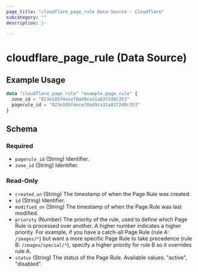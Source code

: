 ```yaml
---
page_title: "cloudflare_page_rule Data Source - Cloudflare"
subcategory: ""
description: |-
  
---
```


# cloudflare_page_rule (Data Source)



## Example Usage

```terraform
data "cloudflare_page_rule" "example_page_rule" {
  zone_id = "023e105f4ecef8ad9ca31a8372d0c353"
  pagerule_id = "023e105f4ecef8ad9ca31a8372d0c353"
}
```

<!-- schema generated by tfplugindocs -->
## Schema

### Required

- `pagerule_id` (String) Identifier.
- `zone_id` (String) Identifier.

### Read-Only

- `created_on` (String) The timestamp of when the Page Rule was created.
- `id` (String) Identifier.
- `modified_on` (String) The timestamp of when the Page Rule was last modified.
- `priority` (Number) The priority of the rule, used to define which Page Rule is processed
over another. A higher number indicates a higher priority. For example,
if you have a catch-all Page Rule (rule A: `/images/*`) but want a more
specific Page Rule to take precedence (rule B: `/images/special/*`),
specify a higher priority for rule B so it overrides rule A.
- `status` (String) The status of the Page Rule.
Available values: "active", "disabled".


